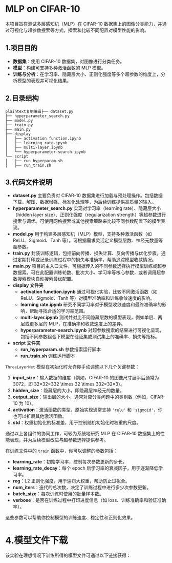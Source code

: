 # MLP on CIFAR-10

本项目旨在测试多层感知机（MLP）在 CIFAR-10 数据集上的图像分类能力，并通过可视化与超参数搜索等方式，探索和比较不同配置对模型性能的影响。

## 1.项目目的

- **数据集**：使用 CIFAR-10 数据集，对图像进行分类任务。
- **模型**：构建可支持多种激活函数的 MLP 模型。
- **训练与分析**：在学习率、隐藏层大小、正则化强度等多个超参数的维度上，分析模型的表现并可视化结果。

## 2.目录结构

```
plaintext复制编辑├── dataset.py
├── hyperparameter_search.py
├── model.py
├── train.py
├── main.py
├── display
│   ├── activation function.ipynb
│   ├── learning rate.ipynb
│   ├── multi-layer.ipynb
│   └── hyperparameter-search.ipynb
└── script
│   ├── run_hyperparam.sh
│   ├── run_train.sh
```

## 3.代码文件说明

- **dataset.py**
   主要负责对 CIFAR-10 数据集进行加载与预处理操作。包括数据下载、解压、数据增强、标准化处理等，为后续训练提供高质量的输入。
- **hyperparameter_search.py**
   实现对学习率（learning rate）、隐藏层大小（hidden layer size）、正则化强度（regularization strength）等超参数进行搜索与调优。可使用网格搜索或其他搜索策略来比较不同参数配置下的模型表现。
- **model.py**
   用于构建多层感知机（MLP）模型，支持多种激活函数（如 ReLU、Sigmoid、Tanh 等）。可根据需求灵活定义模型层数、神经元数量等超参数。
- **train.py**
   封装训练逻辑，包括前向传播、损失计算、反向传播与优化步骤。通过定期打印或记录训练过程中的损失与准确率，帮助追踪模型收敛情况。
- **main.py**
   项目的主入口文件，可根据传入的不同参数选择执行模型训练或超参数搜索。可在此配置训练轮数、批次大小、学习率等核心参数，或者调用超参数搜索模块自动搜索最优配置。
- **display 文件夹**
  - **activation function.ipynb**
     通过可视化实验，比较不同激活函数（如 ReLU、Sigmoid、Tanh 等）对模型准确率和训练收敛速度的影响。
  - **learning rate.ipynb**
     研究不同学习率对于模型收敛速度和最终准确率的影响，帮助寻找合适的学习率范围。
  - **multi-layer.ipynb**
     测试并对比不同隐藏层数的模型表现，例如单层、两层或更多层的 MLP，在准确率和收敛速度上的差异。
  - **hyperparameter-search.ipynb**
     对超参数搜索的结果进行可视化呈现，包括不同参数组合下模型在验证集或测试集上的准确率、损失等指标。
- **script 文件夹**
  - **run_hyperparam.sh**
    参数搜索运行脚本
  - **run_train.sh**
    训练运行脚本

 `ThreeLayerNet` 模型在初始化时允许你手动调整以下几个关键参数：

1. **input_size**：输入数据的维度（例如，CIFAR-10 的图像尺寸展平后通常为 3072，即 32×32×332 \times 32 \times 332×32×3）。
2. **hidden_size**：隐藏层的大小，即隐藏层神经元的数量。
3. **output_size**：输出层的大小，通常对应分类问题中的类别数（例如，CIFAR-10 为 10）。
4. **activation**：激活函数的类型，原始实现通常支持 `'relu'` 和 `'sigmoid'`，你也可以扩展其他激活函数。
5. **std**：权重初始化的标准差，用于控制随机初始化时权重的尺度。

通过以上各组件的协同工作，可较为系统地研究 MLP 在 CIFAR-10 数据集上的性能表现，并为后续模型改进与超参数选择提供参考。

在训练文件中的 `train` 函数中，你可以调整的参数包括：

- **learning_rate**：初始学习率，控制每次参数更新的步长。
- **learning_rate_decay**：每个 epoch 后学习率的衰减因子，用于逐渐降低学习率。
- **reg**：L2 正则化强度，用于惩罚大权重，帮助防止过拟合。
- **num_iters**：迭代的总次数，决定了训练过程中进行多少次参数更新。
- **batch_size**：每次训练时使用的批量样本数。
- **verbose**：是否在训练过程中打印进度信息（如 loss、训练准确率和验证准确率）。

这些参数可以帮助你控制模型的训练速度、稳定性和正则化效果。

# 4.模型文件下载

该实验在理想情况下训练所得的模型文件可通过以下链接获得：